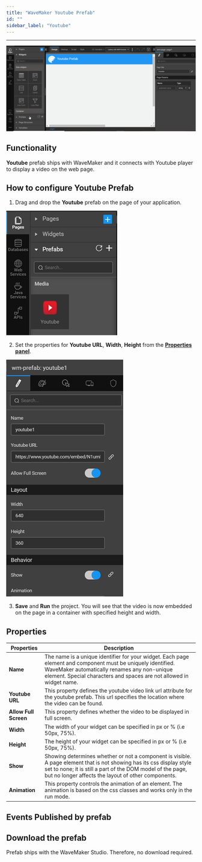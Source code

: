 ```yaml
---
title: "WaveMaker Youtube Prefab"
id: ""
sidebar_label: "Youtube"
---
```

---

![](/learn/assets/youtube-prefab.gif)


## Functionality

**Youtube** prefab ships with WaveMaker and it connects with Youtube player to display a video on the web page.

## How to configure Youtube Prefab

1. Drag and drop the **Youtube** prefab on the page of your application.

![youtube prefab](/learn/assets/youtube-prefab.png)

2. Set the properties for **Youtube URL**, **Width**, **Height** from the **[Properties panel](#properties)**.
    
![youtube properties](/learn/assets/youtube_props.png)

3. **Save** and **Run** the project. You will see that the video is now embedded on the page in a container with specified height and width.

## Properties

|Properties| Description |
|---|---|
|**Name**| The name is a unique identifier for your widget. Each page element and component must be uniquely identified. WaveMaker automatically renames any non-unique element. Special characters and spaces are not allowed in widget name.|
|**Youtube URL** | This property defines the youtube video link url attribute for the youtube prefab. This url specifies the location where the video can be found. |
|**Allow Full Screen** |This property defines whether the video to be displayed in full screen. |
|**Width**| The width of your widget can be specified in px or % (i.e 50px, 75%). |
|**Height** | The height of your widget can be specified in px or % (i.e 50px, 75%). |
|**Show** | Showing determines whether or not a component is visible. A page element that is not showing has its css display style set to none; it is still a part of the DOM model of the page, but no longer affects the layout of other components.  |
|**Animation** | This property controls the animation of an element. The animation is based on the css classes and works only in the run mode. |

## Events Published by prefab

## Download the prefab

Prefab ships with the WaveMaker Studio. Therefore, no download required.
